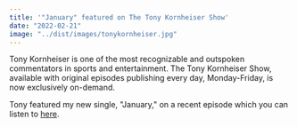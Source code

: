 ```yaml
---
title: '"January" featured on The Tony Kornheiser Show'
date: "2022-02-21"
image: "../dist/images/tonykornheiser.jpg"
---
```


Tony Kornheiser is one of the most recognizable and outspoken commentators in sports and entertainment. The Tony Kornheiser Show, available with original episodes publishing every day, Monday-Friday, is now exclusively on-demand. 

Tony featured my new single, "January," on a recent episode which you can listen to [here](https://web.archive.org/web/20220221152054/https://shows.cadence13.com/podcast/the-tony-kornheiser-show/episodes/fafb42ad-3131-420d-8a71-f45c8b1f998e?theme=dark&customColor=).
